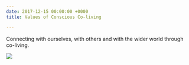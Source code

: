 ```yaml
---
date: 2017-12-15 00:00:00 +0000
title: Values of Conscious Co-living

---
```

Connecting with ourselves, with others and with the wider world through co-living.

<img src="/uploads/2018/06/29/DSC_9927_Sarah_Hickson.jpg"><br/><br/>